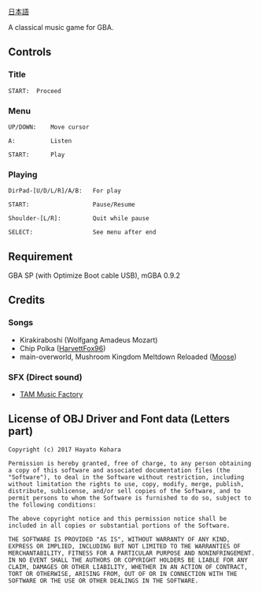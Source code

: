 [日本語](./README_ja.md)

A classical music game for GBA.

## Controls

### Title

    START:  Proceed

### Menu

    UP/DOWN:    Move cursor

    A:          Listen

    START:      Play

### Playing

    DirPad-[U/D/L/R]/A/B:   For play

    START:                  Pause/Resume

    Shoulder-[L/R]:         Quit while pause

    SELECT:                 See menu after end

## Requirement

GBA SP (with Optimize Boot cable USB), mGBA 0.9.2

## Credits

### Songs

- Kirakiraboshi (Wolfgang Amadeus Mozart)
- Chip Polka ([HarvettFox96](https://www.smwcentral.net/?p=profile&id=9069))
- main-overworld, Mushroom Kingdom Meltdown Reloaded ([Moose](https://www.smwcentral.net/?p=profile&id=12473))

### SFX (Direct sound)

- [TAM Music Factory](https://www.tam-music.com)

## License of OBJ Driver and Font data (Letters part)

```
Copyright (c) 2017 Hayato Kohara

Permission is hereby granted, free of charge, to any person obtaining a copy of this software and associated documentation files (the "Software"), to deal in the Software without restriction, including without limitation the rights to use, copy, modify, merge, publish, distribute, sublicense, and/or sell copies of the Software, and to permit persons to whom the Software is furnished to do so, subject to the following conditions:

The above copyright notice and this permission notice shall be included in all copies or substantial portions of the Software.

THE SOFTWARE IS PROVIDED "AS IS", WITHOUT WARRANTY OF ANY KIND, EXPRESS OR IMPLIED, INCLUDING BUT NOT LIMITED TO THE WARRANTIES OF MERCHANTABILITY, FITNESS FOR A PARTICULAR PURPOSE AND NONINFRINGEMENT. IN NO EVENT SHALL THE AUTHORS OR COPYRIGHT HOLDERS BE LIABLE FOR ANY CLAIM, DAMAGES OR OTHER LIABILITY, WHETHER IN AN ACTION OF CONTRACT, TORT OR OTHERWISE, ARISING FROM, OUT OF OR IN CONNECTION WITH THE SOFTWARE OR THE USE OR OTHER DEALINGS IN THE SOFTWARE.
```
